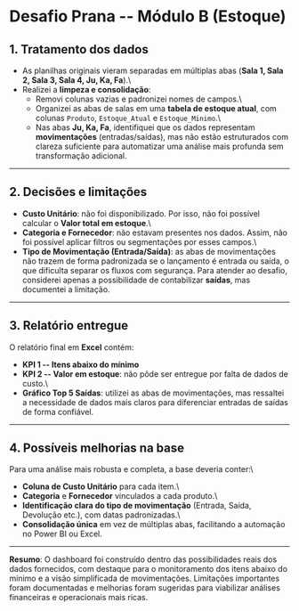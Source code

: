 # Desafio Prana -- Módulo B (Estoque)

## 1. Tratamento dos dados

-   As planilhas originais vieram separadas em múltiplas abas (**Sala 1,
    Sala 2, Sala 3, Sala 4, Ju, Ka, Fa**).\
-   Realizei a **limpeza e consolidação**:
    -   Removi colunas vazias e padronizei nomes de campos.\
    -   Organizei as abas de salas em uma **tabela de estoque atual**,
        com colunas `Produto`, `Estoque_Atual` e `Estoque_Minimo`.\
    -   Nas abas **Ju, Ka, Fa**, identifiquei que os dados representam
        **movimentações** (entradas/saídas), mas não estão estruturados
        com clareza suficiente para automatizar uma análise mais
        profunda sem transformação adicional.

------------------------------------------------------------------------

## 2. Decisões e limitações

-   **Custo Unitário**: não foi disponibilizado. Por isso, não foi
    possível calcular o **Valor total em estoque**.\
-   **Categoria e Fornecedor**: não estavam presentes nos dados.
    Assim, não foi possível aplicar filtros ou segmentações por esses
    campos.\
-   **Tipo de Movimentação (Entrada/Saída)**: as abas de
    movimentações não trazem de forma padronizada se o lançamento é
    entrada ou saída, o que dificulta separar os fluxos com segurança.
    Para atender ao desafio, considerei apenas a possibilidade de
    contabilizar **saídas**, mas documentei a limitação.

------------------------------------------------------------------------

##  3. Relatório entregue

O relatório final em **Excel** contém:
- **KPI 1 -- Itens abaixo do mínimo**
- **KPI 2 -- Valor em estoque**: não pôde ser entregue por falta de
dados de custo.\
- **Gráfico Top 5 Saídas**: utilizei as abas de movimentações, mas
ressaltei a necessidade de dados mais claros para diferenciar entradas
de saídas de forma confiável.

------------------------------------------------------------------------

##  4. Possíveis melhorias na base

Para uma análise mais robusta e completa, a base deveria conter:\
-  **Coluna de Custo Unitário** para cada item.\
-  **Categoria** e **Fornecedor** vinculados a cada produto.\
-  **Identificação clara do tipo de movimentação** (Entrada, Saída,
Devolução etc.), com datas padronizadas.\
-  **Consolidação única** em vez de múltiplas abas, facilitando a
automação no Power BI ou Excel.

------------------------------------------------------------------------

 **Resumo**: O dashboard foi construído dentro das possibilidades
reais dos dados fornecidos, com destaque para o monitoramento dos itens
abaixo do mínimo e a visão simplificada de movimentações. Limitações
importantes foram documentadas e melhorias foram sugeridas para
viabilizar análises financeiras e operacionais mais ricas.
